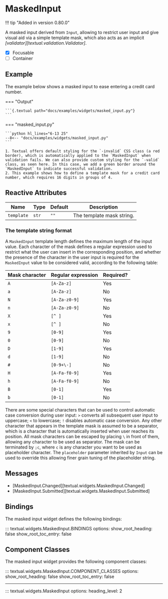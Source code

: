 # MaskedInput

!!! tip "Added in version 0.80.0"

A masked input derived from `Input`, allowing to restrict user input and give visual aid via a simple template mask, which also acts as an implicit *[validator][textual.validation.Validator]*.

- [x] Focusable
- [ ] Container

## Example

The example below shows a masked input to ease entering a credit card number.

=== "Output"

    ```{.textual path="docs/examples/widgets/masked_input.py"}
    ```

=== "masked_input.py"

    ```python hl_lines="6-13 25"
    --8<-- "docs/examples/widgets/masked_input.py"
    ```

    1. Textual offers default styling for the `-invalid` CSS class (a red border), which is automatically applied to the `MaskedInput` when validation fails. We can also provide custom styling for the `-valid` class, as seen here. In this case, we add a green border around the `MaskedInput` to indicate successful validation.
    2. This example shows how to define a template mask for a credit card number, which requires 16 digits in groups of 4.

## Reactive Attributes

| Name       | Type  | Default | Description               |
| ---------- | ----- | ------- | ------------------------- |
| `template` | `str` | `""`    | The template mask string. |

### The template string format

A `MaskedInput` template length defines the maximum length of the input value. Each character of the mask defines a regular expression used to restrict what the user can insert in the corresponding position, and whether the presence of the character in the user input is required for the `MaskedInput` value to be considered valid, according to the following table:

| Mask character | Regular expression | Required? |
| -------------- | ------------------ | --------- |
| `A`            | `[A-Za-z]`         | Yes       |
| `a`            | `[A-Za-z]`         | No        |
| `N`            | `[A-Za-z0-9]`      | Yes       |
| `n`            | `[A-Za-z0-9]`      | No        |
| `X`            | `[^ ]`             | Yes       |
| `x`            | `[^ ]`             | No        |
| `9`            | `[0-9]`            | Yes       |
| `0`            | `[0-9]`            | No        |
| `D`            | `[1-9]`            | Yes       |
| `d`            | `[1-9]`            | No        |
| `#`            | `[0-9+\-]`         | No        |
| `H`            | `[A-Fa-f0-9]`      | Yes       |
| `h`            | `[A-Fa-f0-9]`      | No        |
| `B`            | `[0-1]`            | Yes       |
| `b`            | `[0-1]`            | No        |

There are some special characters that can be used to control automatic case conversion during user input: `>` converts all subsequent user input to uppercase; `<` to lowercase; `!` disables automatic case conversion. Any other character that appears in the template mask is assumed to be a separator, which is a character that is automatically inserted when user reaches its position. All mask characters can be escaped by placing `\` in front of them, allowing any character to be used as separator.
The mask can be terminated by `;c`, where `c` is any character you want to be used as placeholder character. The `placeholder` parameter inherited by `Input` can be used to override this allowing finer grain tuning of the placeholder string.

## Messages

- [MaskedInput.Changed][textual.widgets.MaskedInput.Changed]
- [MaskedInput.Submitted][textual.widgets.MaskedInput.Submitted]

## Bindings

The masked input widget defines the following bindings:

::: textual.widgets.MaskedInput.BINDINGS
    options:
      show_root_heading: false
      show_root_toc_entry: false

## Component Classes

The masked input widget provides the following component classes:

::: textual.widgets.MaskedInput.COMPONENT_CLASSES
    options:
      show_root_heading: false
      show_root_toc_entry: false

---


::: textual.widgets.MaskedInput
    options:
      heading_level: 2
